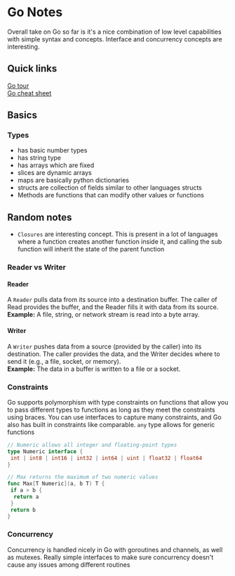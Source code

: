 # Go Notes

Overall take on Go so far is it's a nice combination of low level capabilities with simple syntax and concepts. Interface and concurrency concepts are interesting.

## Quick links

[Go tour](https://go.dev/tour)  
[Go cheat sheet](https://devhints.io/go)

## Basics

### Types

- has basic number types
- has string type
- has arrays which are fixed
- slices are dynamic arrays
- maps are basically python dictionaries
- structs are collection of fields similar to other languages structs
- Methods are functions that can modify other values or functions

## Random notes

- `Closures` are interesting concept. This is present in a lot of languages where a function creates another function inside it, and calling the sub function will inherit the state of the parent function

### Reader vs Writer

#### Reader

A `Reader` pulls data from its source into a destination buffer. The caller of Read provides the buffer, and the Reader fills it with data from its source.  
**Example:** A file, string, or network stream is read into a byte array.

#### Writer

A `Writer` pushes data from a source (provided by the caller) into its destination. The caller provides the data, and the Writer decides where to send it (e.g., a file, socket, or memory).  
**Example:**
The data in a buffer is written to a file or a socket.

### Constraints

Go supports polymorphism with type constraints on functions that allow you to pass different types to functions as long as they meet the constraints using braces. You can use interfaces to capture many constraints, and Go also has built in constraints like comparable. `any` type allows for generic functions

```go
// Numeric allows all integer and floating-point types
type Numeric interface {
 int | int8 | int16 | int32 | int64 | uint | float32 | float64
}

// Max returns the maximum of two numeric values
func Max[T Numeric](a, b T) T {
 if a > b {
  return a
 }
 return b
}
```

### Concurrency

Concurrency is handled nicely in Go with goroutines and channels, as well as mutexes. Really simple interfaces to make sure concurrency doesn't cause any issues among different routines

